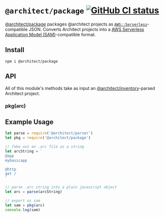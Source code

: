 # `@architect/package` [![GitHub CI status](https://github.com/architect/package/workflows/Node%20CI/badge.svg)](https://github.com/architect/package/actions?query=workflow%3A%22Node+CI%22)
<!-- [![codecov](https://codecov.io/gh/architect/package/branch/master/graph/badge.svg)](https://codecov.io/gh/architect/package) -->

[@architect/package][npm] packages @architect projects as [`AWS::Serverless`][sam]-compatible JSON. Converts Architect projects into a [AWS Serverless Application Model (SAM)][sam]-compatible format.

## Install

    npm i @architect/package

## API

All of this module's methods take as input an [@architect/inventory][inventory]-parsed Architect project.

### pkg(arc)

## Example Usage

```javascript
let parse = require('@architect/parser')
let pkg = require('@architect/package')

// fake out an .arc file as a string
let arcString = `
@app
mybasicapp

@http
get /
`

// parse .arc string into a plain javascript object
let arc = parse(arcString)

// export as sam
let sam = pkg(arc)
console.log(sam)
```

[npm]: https://www.npmjs.com/package/@architect/package
[inventory]: https://www.npmjs.com/package/@architect/inventory
[sam]: https://docs.aws.amazon.com/serverless-application-model/latest/developerguide/serverless-sam-template.html
